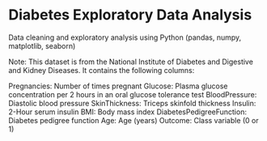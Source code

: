 # Diabetes Exploratory Data Analysis
Data cleaning and exploratory analysis using Python (pandas, numpy, matplotlib, seaborn)

Note: This dataset is from the National Institute of Diabetes and Digestive and Kidney Diseases. It contains the following columns:

Pregnancies: Number of times pregnant
Glucose: Plasma glucose concentration per 2 hours in an oral glucose tolerance test
BloodPressure: Diastolic blood pressure
SkinThickness: Triceps skinfold thickness
Insulin: 2-Hour serum insulin
BMI: Body mass index
DiabetesPedigreeFunction: Diabetes pedigree function
Age: Age (years)
Outcome: Class variable (0 or 1)
